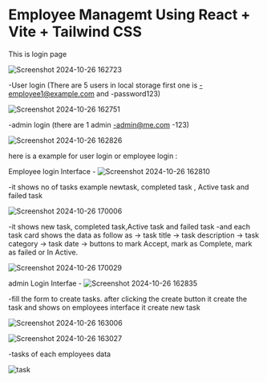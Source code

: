 # Employee Managemt Using React + Vite + Tailwind CSS 


This is login page

![Screenshot 2024-10-26 162723](https://github.com/user-attachments/assets/50d9b74f-7bba-443d-9d44-8932a59e2773)

-User login (There are 5 users in local storage first one is -employee1@example.com and -password123)


![Screenshot 2024-10-26 162751](https://github.com/user-attachments/assets/781acd10-bf12-4966-9b5c-081b1279e7a2)

-admin login (there are 1 admin -admin@me.com -123)

![Screenshot 2024-10-26 162826](https://github.com/user-attachments/assets/b7c52995-e67c-44f0-988e-705e3afc536f)

here is a example for user login or employee login :

Employee login Interface -
![Screenshot 2024-10-26 162810](https://github.com/user-attachments/assets/bd6282dd-266a-4a97-b87e-a7a91d70a1ac)

-it shows no of tasks example newtask, completed task , Active task and failed task

![Screenshot 2024-10-26 170006](https://github.com/user-attachments/assets/20c4ff08-df0e-4160-aa5a-2bcbee36704c)

-it shows new task, completed task,Active task and failed task
-and each task card shows the data as follow as
 -> task title
 -> task description
 -> task category
 -> task date
 -> buttons to mark Accept, mark as Complete, mark as failed or In Active.

 ![Screenshot 2024-10-26 170029](https://github.com/user-attachments/assets/fd8577bf-9475-418f-ae24-c84a5b7ff035)


admin Login Interfae -
![Screenshot 2024-10-26 162835](https://github.com/user-attachments/assets/d6896fde-5f33-4668-a5c1-b2a416290c4d)

-fill the form to create tasks. after clicking the create button it create the task and shows on employees interface it create new task

![Screenshot 2024-10-26 163006](https://github.com/user-attachments/assets/ac24c397-8e77-4051-89d5-14c0d99b2453)

![Screenshot 2024-10-26 163027](https://github.com/user-attachments/assets/1093ee98-2b98-4c36-b356-4b18da17deb7)

-tasks of each employees data 

![task ](https://github.com/user-attachments/assets/a0528c71-05c1-4209-a5dc-7abe29f2ad2d)





